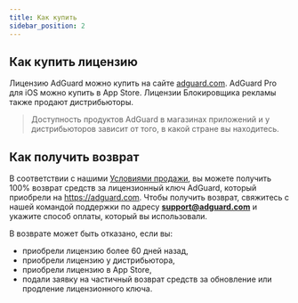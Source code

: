 ```yaml
---
title: Как купить
sidebar_position: 2
---
```


## Как купить лицензию

Лицензию AdGuard можно купить на сайте [adguard.com](https://adguard.com/license.html). AdGuard Pro для iOS можно купить в App Store. Лицензии Блокировщика рекламы также продают дистрибьюторы.

> Доступность продуктов AdGuard в магазинах приложений и у дистрибьюторов зависит от того, в какой стране вы находитесь.

## Как получить возврат

В соответствии с нашими [Условиями продажи](https://adguard.com/terms-of-sale.html), вы можете получить 100% возврат средств за лицензионный ключ AdGuard, который приобрели на https://adguard.com. Чтобы получить возврат, свяжитесь с нашей командой поддержки по адресу **support@adguard.com** и укажите способ оплаты, который вы использовали.

В возврате может быть отказано, если вы:
* приобрели лицензию более 60 дней назад,
* приобрели лицензию у дистрибьютора,
* приобрели лицензию в App Store,
* подали заявку на частичный возврат средств за обновление или продление лицензионного ключа.
